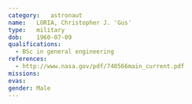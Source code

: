 ```yaml
---
category:	astronaut
name:	LORIA, Christopher J. 'Gus'
type:	military
dob:	1960-07-09
qualifications:
  - BSc in general engineering
references:
  - http://www.nasa.gov/pdf/740566main_current.pdf
missions:
evas:
gender:	Male
---
```


